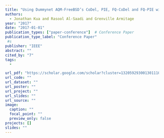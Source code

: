 ```yaml
---
title: "Using Dummynet AQM-FreeBSD’s CoDel, PIE, FQ-CoDel and FQ-PIE with TEACUP v1. 0 testbed"
authors:
  - Jonathan Kua and Rasool Al-Saadi and Grenville Armitage
year: "2017"
date: "2017-01-01"
publication_types: ["paper-conference"]  # Conference Paper
publication_type_label: "Conference Paper"
 #s
publisher: "IEEE"
abstract: ""
cited_by: "7"
tags:
  - 

url_pdf: "https://scholar.google.com/scholar?cluster=1320592930013011104&hl=en&oi=scholarr"
url_code: ""
url_dataset: ""
url_poster: ""
url_project: ""
url_slides: ""
url_source: ""
image:
  caption: ""
  focal_point: ""
  preview_only: false
projects: []
slides: ""
---
```


